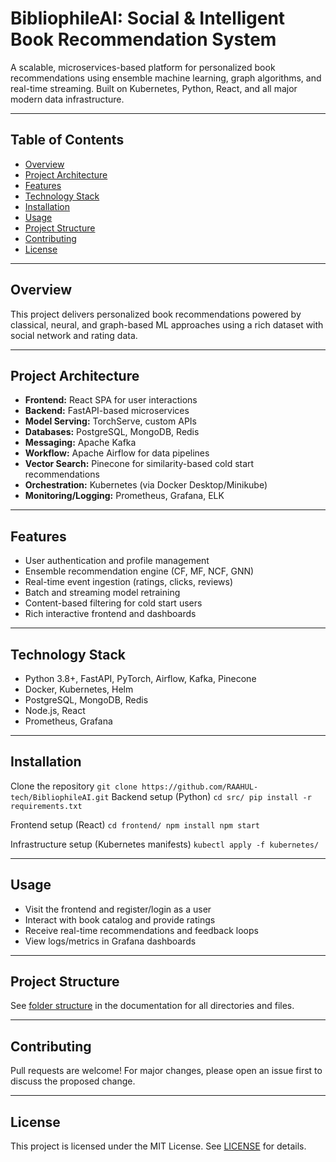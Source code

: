 # BibliophileAI: Social & Intelligent Book Recommendation System

A scalable, microservices-based platform for personalized book recommendations using ensemble machine learning, graph algorithms, and real-time streaming. Built on Kubernetes, Python, React, and all major modern data infrastructure.

---

## Table of Contents

- [Overview](#overview)
- [Project Architecture](#project-architecture)
- [Features](#features)
- [Technology Stack](#technology-stack)
- [Installation](#installation)
- [Usage](#usage)
- [Project Structure](#project-structure)
- [Contributing](#contributing)
- [License](#license)

---

## Overview

This project delivers personalized book recommendations powered by classical, neural, and graph-based ML approaches using a rich dataset with social network and rating data.

---

## Project Architecture

- **Frontend:** React SPA for user interactions
- **Backend:** FastAPI-based microservices
- **Model Serving:** TorchServe, custom APIs
- **Databases:** PostgreSQL, MongoDB, Redis
- **Messaging:** Apache Kafka
- **Workflow:** Apache Airflow for data pipelines
- **Vector Search:** Pinecone for similarity-based cold start recommendations
- **Orchestration:** Kubernetes (via Docker Desktop/Minikube)
- **Monitoring/Logging:** Prometheus, Grafana, ELK

---

## Features

- User authentication and profile management
- Ensemble recommendation engine (CF, MF, NCF, GNN)
- Real-time event ingestion (ratings, clicks, reviews)
- Batch and streaming model retraining
- Content-based filtering for cold start users
- Rich interactive frontend and dashboards

---

## Technology Stack

- Python 3.8+, FastAPI, PyTorch, Airflow, Kafka, Pinecone
- Docker, Kubernetes, Helm
- PostgreSQL, MongoDB, Redis
- Node.js, React
- Prometheus, Grafana

---

## Installation
Clone the repository
`` git clone https://github.com/RAAHUL-tech/BibliophileAI.git ``
Backend setup (Python)
`` cd src/
pip install -r requirements.txt ``

Frontend setup (React)
`` cd frontend/
npm install
npm start ``

Infrastructure setup (Kubernetes manifests)
`` kubectl apply -f kubernetes/ ``

---

## Usage

- Visit the frontend and register/login as a user
- Interact with book catalog and provide ratings
- Receive real-time recommendations and feedback loops
- View logs/metrics in Grafana dashboards

---

## Project Structure

See [folder structure](#project-structure) in the documentation for all directories and files.

---

## Contributing

Pull requests are welcome! For major changes, please open an issue first to discuss the proposed change.

---

## License

This project is licensed under the MIT License. See [LICENSE](LICENSE) for details.

